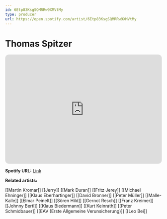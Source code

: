 ```yaml
---
id: 6Etp83KsgSQMRRw9XMVtMy
type: producer
url: https://open.spotify.com/artist/6Etp83KsgSQMRRw9XMVtMy
---
```

# Thomas Spitzer

<iframe style="border-radius:12px" src="https://open.spotify.com/embed/artist/6Etp83KsgSQMRRw9XMVtMy" width="100%" height="352" frameBorder="0" allowfullscreen="" allow="autoplay; clipboard-write; encrypted-media; fullscreen; picture-in-picture" loading="lazy"></iframe>

**Spotify URL:** [Link](https://open.spotify.com/artist/6Etp83KsgSQMRRw9XMVtMy)

**Related artists:**

[[Martin Kromar]]
[[Jerry]]
[[Mark Duran]]
[[Fritz Jerey]]
[[Michael Ehninger]]
[[Klaus Eberhartinger]]
[[David Bronner]]
[[Peter Müller]]
[[Malle-Kalle]]
[[Elmar Peinelt]]
[[Sören Hild]]
[[Gernot Resch]]
[[Franz Kreimer]]
[[Johnny Bertl]]
[[Klaus Biedermann]]
[[Kurt Keinrath]]
[[Peter Schmidbauer]]
[[EAV (Erste Allgemeine Verunsicherung)]]
[[Leo Bei]]

